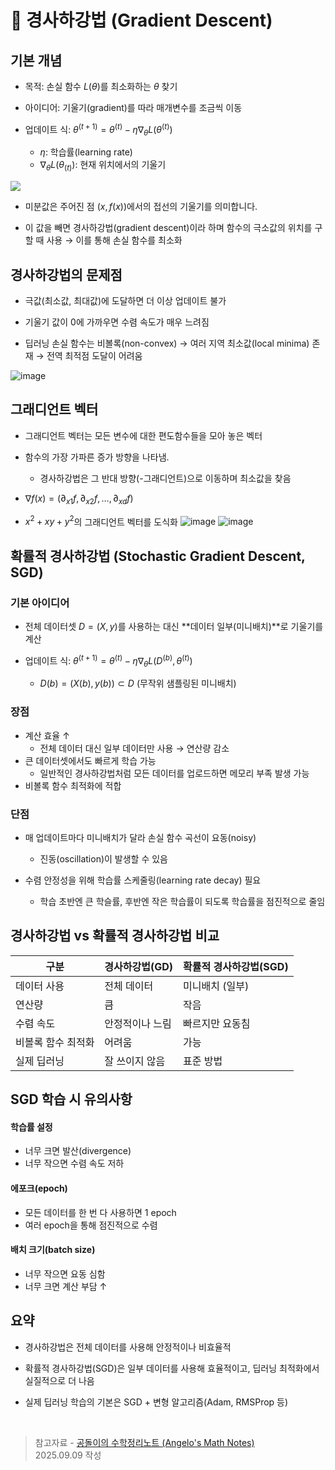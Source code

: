 # 🛝 경사하강법 (Gradient Descent)

## 기본 개념

- 목적: 손실 함수 $L(θ)$를 최소화하는 $θ$ 찾기

- 아이디어: 기울기(gradient)를 따라 매개변수를 조금씩 이동

- 업데이트 식: $θ^{(t+1)}=θ^{(t)}−η∇_θ​L(θ^{(t)})$

  - $η$: 학습률(learning rate)
  - $∇_θ​L(θ_{(t)})$: 현재 위치에서의 기울기

<img src="https://hackernoon.com/hn-images/1*ZmzSnV6xluGa42wtU7KYVA.gif">

- 미분값은 주어진 점 $(x, f(x))$에서의 접선의 기울기를 의미합니다.

- 이 값을 빼면 경사하강법(gradient descent)이라 하며 함수의 극소값의 위치를 구할 때 사용 → 이를 통해 손실 함수를 최소화

## 경사하강법의 문제점

- 극값(최소값, 최대값)에 도달하면 더 이상 업데이트 불가

- 기울기 값이 0에 가까우면 수렴 속도가 매우 느려짐

- 딥러닝 손실 함수는 비볼록(non-convex) → 여러 지역 최소값(local minima) 존재 → 전역 최적점 도달이 어려움

<img src="https://i.ibb.co/zHQHCHNz/image.png" alt="image" border="0">

## 그래디언트 벡터

- 그래디언트 벡터는 모든 변수에 대한 편도함수들을 모아 놓은 벡터

- 함수의 가장 가파른 증가 방향을 나타냄.
  - 경사하강법은 그 반대 방향(-그래디언트)으로 이동하며 최소값을 찾음
- $∇f(x)=(∂_{x1}f​,∂_{x2}​f​,…,∂_{xd}​f​)$

- $x^2 + xy + y^2$의 그래디언트 벡터를 도식화
  <img src="https://i.ibb.co/m5Vq8c1R/image.png" alt="image" border="0">
  <img src="https://i.ibb.co/bgjXYgTK/image.png" alt="image" border="0">


## 확률적 경사하강법 (Stochastic Gradient Descent, SGD)

### 기본 아이디어

- 전체 데이터셋 $D=(X,y)$를 사용하는 대신 **데이터 일부(미니배치)**로 기울기를 계산

- 업데이트 식: $θ^{(t+1)}=θ^{(t)}−η∇_θ​L(D^{(b)}, θ^{(t)})$
  - $D(b)=(X(b),y(b))⊂D$ (무작위 샘플링된 미니배치)

### 장점

- 계산 효율 ↑
  - 전체 데이터 대신 일부 데이터만 사용 → 연산량 감소
- 큰 데이터셋에서도 빠르게 학습 가능
  - 일반적인 경사하강법처럼 모든 데이터를 업로드하면 메모리 부족 발생 가능
- 비볼록 함수 최적화에 적합️

### 단점

- 매 업데이트마다 미니배치가 달라 손실 함수 곡선이 요동(noisy)
  - 진동(oscillation)이 발생할 수 있음

- 수렴 안정성을 위해 학습률 스케줄링(learning rate decay) 필요
  - 학습 초반엔 큰 학슬률, 후반엔 작은 학습률이 되도록 학습률을 점진적으로 줄임

## 경사하강법 vs 확률적 경사하강법 비교
| 구분         | 경사하강법(GD) | 확률적 경사하강법(SGD) |
| ---------- | --------- | -------------- |
| 데이터 사용     | 전체 데이터    | 미니배치 (일부)      |
| 연산량        | 큼         | 작음             |
| 수렴 속도      | 안정적이나 느림  | 빠르지만 요동침       |
| 비볼록 함수 최적화 | 어려움       | 가능             |
| 실제 딥러닝     | 잘 쓰이지 않음  | 표준 방법          |

## SGD 학습 시 유의사항

#### 학습률 설정

- 너무 크면 발산(divergence)
- 너무 작으면 수렴 속도 저하

#### 에포크(epoch)

- 모든 데이터를 한 번 다 사용하면 1 epoch
- 여러 epoch을 통해 점진적으로 수렴

#### 배치 크기(batch size)

- 너무 작으면 요동 심함
- 너무 크면 계산 부담 ↑

## 요약

- 경사하강법은 전체 데이터를 사용해 안정적이나 비효율적

- 확률적 경사하강법(SGD)은 일부 데이터를 사용해 효율적이고, 딥러닝 최적화에서 실질적으로 더 나음

- 실제 딥러닝 학습의 기본은 SGD + 변형 알고리즘(Adam, RMSProp 등)

<br>

> 참고자료 - [공돌이의 수학정리노트 (Angelo's Math Notes)](https://angeloyeo.github.io/2020/08/16/gradient_descent.html)<br>
> 2025.09.09 작성